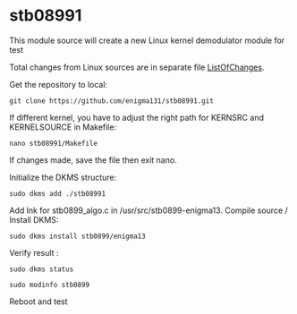 # stb08991

This module source will create a new Linux kernel demodulator module for test

Total changes from Linux sources are in separate file [ListOfChanges](ListOfChanges). 

Get the repository to local:

    git clone https://github.com/enigma131/stb08991.git

If different kernel, you have to adjust the right path for KERNSRC and KERNELSOURCE in Makefile:

    nano stb08991/Makefile 

If changes made, save the file then exit nano.

Initialize the DKMS structure:

    sudo dkms add ./stb08991

Add lnk for stb0899_algo.c in /usr/src/stb0899-enigma13. Compile source / Install DKMS:

    sudo dkms install stb0899/enigma13

Verify result :

    sudo dkms status

    sudo modinfo stb0899

Reboot and test
